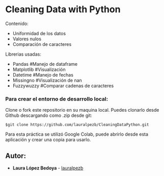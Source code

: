 # Cleaning Data with Python

Contenido:
- Uniformidad de los datos
- Valores nulos
- Comparación de caracteres

Librerias usadas:
- Pandas #Manejo de dataframe
- Matplotlib #Visualización
- Datetime #Manejo de fechas
- Missingno #Visualización de nan
- Fuzzywuzzy #Comparar cadenas de caracteres

### Para crear el entorno de desarrollo local:

Clone o fork este repositorio en su maquina local. 
Puedes clonarlo desde Github descargando como .zip desde git:

```
$git clone https://github.com/lauralpezb/CleaningDataPython.git
```

Para esta práctica se utilizó Google Colab, puede abrirlo desde esta aplicación y crear una copia para usarlo.


## Autor:

- **Laura López Bedoya** - [lauralpezb](https://github.com/lauralpezb)



